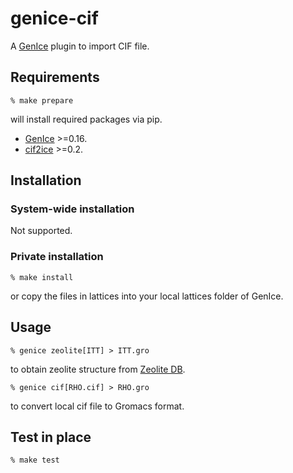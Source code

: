 # genice-cif

A [GenIce](https://github.com/vitroid/GenIce) plugin to import CIF file.

## Requirements

    % make prepare
will install required packages via pip.

* [GenIce](https://github.com/vitroid/GenIce) >=0.16.
* [cif2ice](https://github.com/vitroid/cif2ice) >=0.2.

## Installation

### System-wide installation

Not supported.

### Private installation

    % make install
or copy the files in lattices into your local lattices folder of GenIce.

## Usage

	% genice zeolite[ITT] > ITT.gro
to obtain zeolite structure from [Zeolite DB](http://www.iza-structure.org/IZA-SC).

	% genice cif[RHO.cif] > RHO.gro
to convert local cif file to Gromacs format.

## Test in place

    % make test
